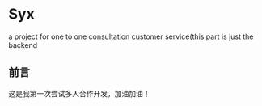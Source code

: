 # Syx
a project for one to one consultation customer service(this part is just the backend

## 前言
这是我第一次尝试多人合作开发，加油加油！
